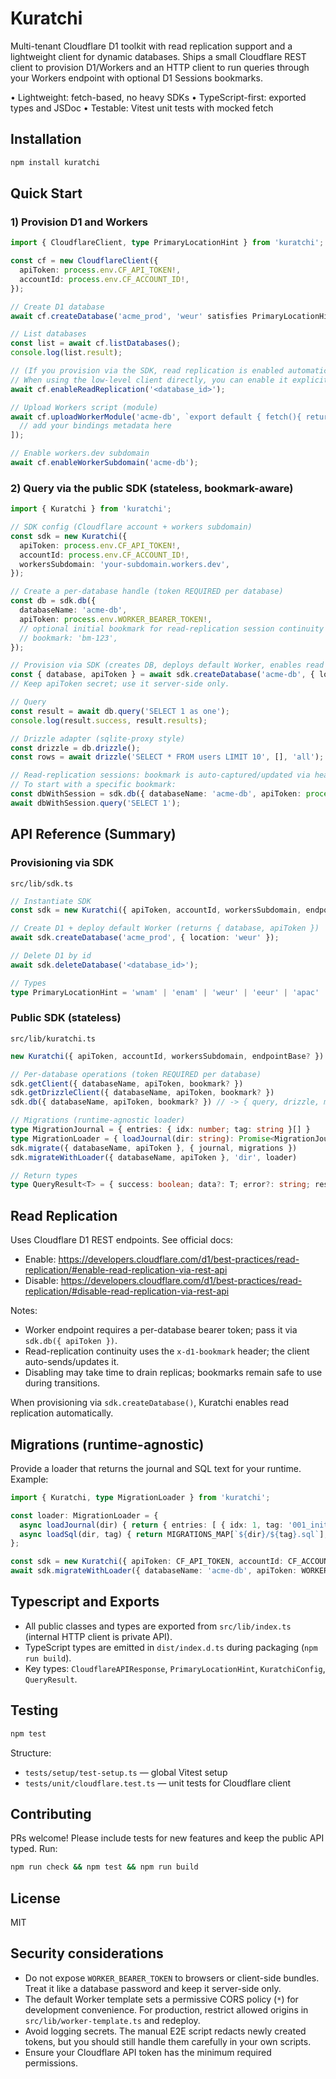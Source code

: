 # Kuratchi

Multi-tenant Cloudflare D1 toolkit with read replication support and a lightweight client for dynamic databases. Ships a small Cloudflare REST client to provision D1/Workers and an HTTP client to run queries through your Workers endpoint with optional D1 Sessions bookmarks.

• Lightweight: fetch-based, no heavy SDKs
• TypeScript-first: exported types and JSDoc
• Testable: Vitest unit tests with mocked fetch

## Installation

```sh
npm install kuratchi
```

## Quick Start

### 1) Provision D1 and Workers

```ts
import { CloudflareClient, type PrimaryLocationHint } from 'kuratchi';

const cf = new CloudflareClient({
  apiToken: process.env.CF_API_TOKEN!,
  accountId: process.env.CF_ACCOUNT_ID!,
});

// Create D1 database
await cf.createDatabase('acme_prod', 'weur' satisfies PrimaryLocationHint);

// List databases
const list = await cf.listDatabases();
console.log(list.result);

// (If you provision via the SDK, read replication is enabled automatically.)
// When using the low-level client directly, you can enable it explicitly:
await cf.enableReadReplication('<database_id>');

// Upload Workers script (module)
await cf.uploadWorkerModule('acme-db', `export default { fetch(){ return new Response('ok') } }`, [
  // add your bindings metadata here
]);

// Enable workers.dev subdomain
await cf.enableWorkerSubdomain('acme-db');
```

### 2) Query via the public SDK (stateless, bookmark-aware)

```ts
import { Kuratchi } from 'kuratchi';

// SDK config (Cloudflare account + workers subdomain)
const sdk = new Kuratchi({
  apiToken: process.env.CF_API_TOKEN!,
  accountId: process.env.CF_ACCOUNT_ID!,
  workersSubdomain: 'your-subdomain.workers.dev',
});

// Create a per-database handle (token REQUIRED per database)
const db = sdk.db({
  databaseName: 'acme-db',
  apiToken: process.env.WORKER_BEARER_TOKEN!,
  // optional initial bookmark for read-replication session continuity
  // bookmark: 'bm-123',
});

// Provision via SDK (creates DB, deploys default Worker, enables read replication)
const { database, apiToken } = await sdk.createDatabase('acme-db', { location: 'weur' as const });
// Keep apiToken secret; use it server-side only.

// Query
const result = await db.query('SELECT 1 as one');
console.log(result.success, result.results);

// Drizzle adapter (sqlite-proxy style)
const drizzle = db.drizzle();
const rows = await drizzle('SELECT * FROM users LIMIT 10', [], 'all');

// Read-replication sessions: bookmark is auto-captured/updated via headers.
// To start with a specific bookmark:
const dbWithSession = sdk.db({ databaseName: 'acme-db', apiToken: process.env.WORKER_BEARER_TOKEN!, bookmark: 'bm-123' });
await dbWithSession.query('SELECT 1');
```

## API Reference (Summary)

### Provisioning via SDK
`src/lib/sdk.ts`

```ts
// Instantiate SDK
const sdk = new Kuratchi({ apiToken, accountId, workersSubdomain, endpointBase? });

// Create D1 + deploy default Worker (returns { database, apiToken })
await sdk.createDatabase('acme_prod', { location: 'weur' });

// Delete D1 by id
await sdk.deleteDatabase('<database_id>');

// Types
type PrimaryLocationHint = 'wnam' | 'enam' | 'weur' | 'eeur' | 'apac' | 'oc';
```

### Public SDK (stateless)
`src/lib/kuratchi.ts`

```ts
new Kuratchi({ apiToken, accountId, workersSubdomain, endpointBase? })

// Per-database operations (token REQUIRED per database)
sdk.getClient({ databaseName, apiToken, bookmark? })
sdk.getDrizzleClient({ databaseName, apiToken, bookmark? })
sdk.db({ databaseName, apiToken, bookmark? }) // -> { query, drizzle, migrate, migrateWithLoader, getClient }

// Migrations (runtime-agnostic loader)
type MigrationJournal = { entries: { idx: number; tag: string }[] }
type MigrationLoader = { loadJournal(dir: string): Promise<MigrationJournal>; loadSql(dir: string, tag: string): Promise<string> }
sdk.migrate({ databaseName, apiToken }, { journal, migrations })
sdk.migrateWithLoader({ databaseName, apiToken }, 'dir', loader)

// Return types
type QueryResult<T> = { success: boolean; data?: T; error?: string; results?: any; schema?: any }
```

## Read Replication

Uses Cloudflare D1 REST endpoints. See official docs:
- Enable: https://developers.cloudflare.com/d1/best-practices/read-replication/#enable-read-replication-via-rest-api
- Disable: https://developers.cloudflare.com/d1/best-practices/read-replication/#disable-read-replication-via-rest-api

Notes:
- Worker endpoint requires a per-database bearer token; pass it via `sdk.db({ apiToken })`.
- Read-replication continuity uses the `x-d1-bookmark` header; the client auto-sends/updates it.
- Disabling may take time to drain replicas; bookmarks remain safe to use during transitions.

When provisioning via `sdk.createDatabase()`, Kuratchi enables read replication automatically.

## Migrations (runtime-agnostic)

Provide a loader that returns the journal and SQL text for your runtime. Example:

```ts
import { Kuratchi, type MigrationLoader } from 'kuratchi';

const loader: MigrationLoader = {
  async loadJournal(dir) { return { entries: [ { idx: 1, tag: '001_init' } ] } },
  async loadSql(dir, tag) { return MIGRATIONS_MAP[`${dir}/${tag}.sql`]; },
};

const sdk = new Kuratchi({ apiToken: CF_API_TOKEN, accountId: CF_ACCOUNT_ID, workersSubdomain: 'your-subdomain.workers.dev' });
await sdk.migrateWithLoader({ databaseName: 'acme-db', apiToken: WORKER_TOKEN }, 'site', loader);
```

## Typescript and Exports

- All public classes and types are exported from `src/lib/index.ts` (internal HTTP client is private API).
- TypeScript types are emitted in `dist/index.d.ts` during packaging (`npm run build`).
- Key types: `CloudflareAPIResponse`, `PrimaryLocationHint`, `KuratchiConfig`, `QueryResult`.

## Testing

```sh
npm test
```

Structure:
- `tests/setup/test-setup.ts` — global Vitest setup
- `tests/unit/cloudflare.test.ts` — unit tests for Cloudflare client

## Contributing

PRs welcome! Please include tests for new features and keep the public API typed. Run:

```sh
npm run check && npm test && npm run build
```

## License

MIT

## Security considerations

- Do not expose `WORKER_BEARER_TOKEN` to browsers or client-side bundles. Treat it like a database password and keep it server-side only.
- The default Worker template sets a permissive CORS policy (`*`) for development convenience. For production, restrict allowed origins in `src/lib/worker-template.ts` and redeploy.
- Avoid logging secrets. The manual E2E script redacts newly created tokens, but you should still handle them carefully in your own scripts.
- Ensure your Cloudflare API token has the minimum required permissions.
